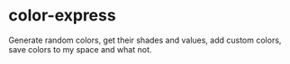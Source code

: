 # color-express
Generate random colors, get their shades and values, add custom colors, save colors to my space and what not.
